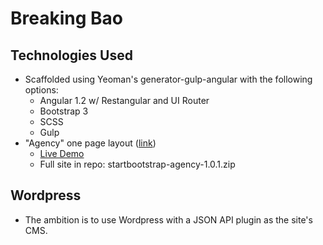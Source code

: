 # Breaking Bao

## Technologies Used
- Scaffolded using Yeoman's generator-gulp-angular with the following options:
  - Angular 1.2 w/ Restangular and UI Router
  - Bootstrap 3
  - SCSS
  - Gulp
- "Agency" one page layout ([link](http://startbootstrap.com/template-overviews/agency/))
  - [Live Demo](http://ironsummitmedia.github.io/startbootstrap-agency/)
  - Full site in repo: startbootstrap-agency-1.0.1.zip

## Wordpress
- The ambition is to use Wordpress with a JSON API plugin as the site's CMS.
